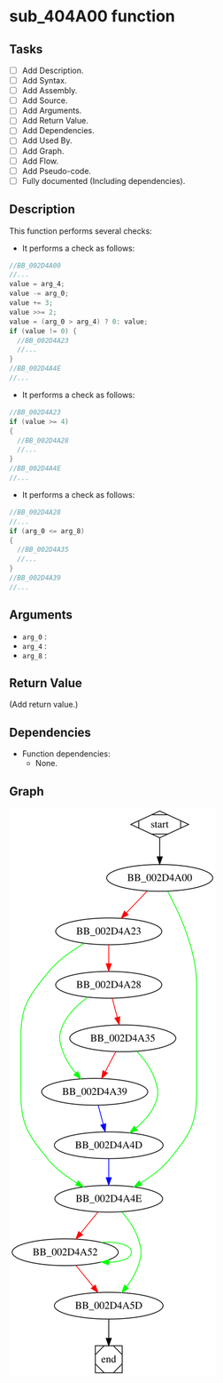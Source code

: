 # sub_404A00 function

## Tasks

- [ ] Add Description.
- [ ] Add Syntax.
- [ ] Add Assembly.
- [ ] Add Source.
- [ ] Add Arguments.
- [ ] Add Return Value.
- [ ] Add Dependencies.
- [ ] Add Used By.
- [ ] Add Graph.
- [ ] Add Flow.
- [ ] Add Pseudo-code.
- [ ] Fully documented (Including dependencies).

## Description

This function performs several checks:

* It performs a check as follows:
```c
//BB_002D4A00
//...
value = arg_4;
value -= arg_0;
value += 3;
value >>= 2;
value = (arg_0 > arg_4) ? 0: value;
if (value != 0) {
  //BB_002D4A23
  //...
}
//BB_002D4A4E
//...
```

* It performs a check as follows:
```c
//BB_002D4A23
if (value >= 4)
{
  //BB_002D4A28
  //...
}
//BB_002D4A4E
//...
```

* It performs a check as follows:
```c
//BB_002D4A28
//...
if (arg_0 <= arg_8)
{
  //BB_002D4A35
  //...
}
//BB_002D4A39
//...
```


## Arguments

* `arg_0` : 
* `arg_4` : 
* `arg_8` : 

## Return Value

(Add return value.)

## Dependencies

* Function dependencies:
  * None.

## Graph

![sub_404A00 Graph](../svg/sub_404A00.svg "sub_404A00 Graph")

